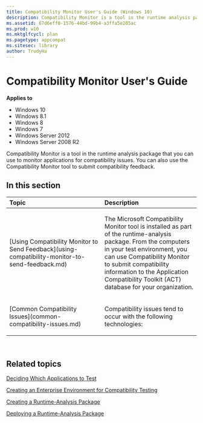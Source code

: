 ```yaml
---
title: Compatibility Monitor User's Guide (Windows 10)
description: Compatibility Monitor is a tool in the runtime analysis package that you can use to monitor applications for compatibility issues. You can also use the Compatibility Monitor tool to submit compatibility feedback.
ms.assetid: 67d6eff0-1576-44bd-99b4-a3ffa5e205ac
ms.prod: w10
ms.mktglfcycl: plan
ms.pagetype: appcompat
ms.sitesec: library
author: TrudyHa
---
```


# Compatibility Monitor User's Guide


**Applies to**

-   Windows 10
-   Windows 8.1
-   Windows 8
-   Windows 7
-   Windows Server 2012
-   Windows Server 2008 R2

Compatibility Monitor is a tool in the runtime analysis package that you can use to monitor applications for compatibility issues. You can also use the Compatibility Monitor tool to submit compatibility feedback.

## In this section


<table>
<colgroup>
<col width="50%" />
<col width="50%" />
</colgroup>
<thead>
<tr class="header">
<th align="left">Topic</th>
<th align="left">Description</th>
</tr>
</thead>
<tbody>
<tr class="odd">
<td align="left"><p>[Using Compatibility Monitor to Send Feedback](using-compatibility-monitor-to-send-feedback.md)</p></td>
<td align="left"><p>The Microsoft Compatibility Monitor tool is installed as part of the runtime-analysis package. From the computers in your test environment, you can use Compatibility Monitor to submit compatibility information to the Application Compatibility Toolkit (ACT) database for your organization.</p></td>
</tr>
<tr class="even">
<td align="left"><p>[Common Compatibility Issues](common-compatibility-issues.md)</p></td>
<td align="left"><p>Compatibility issues tend to occur with the following technologies:</p></td>
</tr>
</tbody>
</table>

 

## Related topics


[Deciding Which Applications to Test](deciding-which-applications-to-test.md)

[Creating an Enterprise Environment for Compatibility Testing](creating-an-enterprise-environment-for-compatibility-testing.md)

[Creating a Runtime-Analysis Package](creating-a-runtime-analysis-package.md)

[Deploying a Runtime-Analysis Package](deploying-a-runtime-analysis-package.md)

 

 





